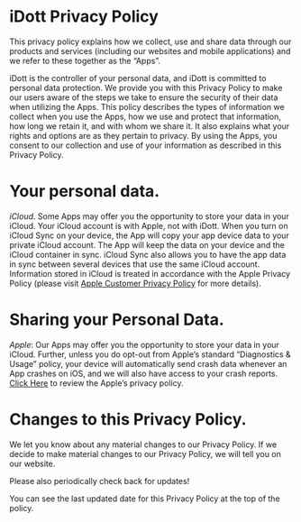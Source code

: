 # iDott Privacy Policy

This privacy policy explains how we collect, use and share data through our products and services (including our websites and mobile applications) and we refer to these together as the “Apps”.

iDott is the controller of your personal data, and iDott is committed to personal data protection. We provide you with this Privacy Policy to make our users aware of the steps we take to ensure the security of their data when utilizing the Apps. This policy describes the types of information we collect when you use the Apps, how we use and protect that information, how long we retain it, and with whom we share it. It also explains what your rights and options are as they pertain to privacy.  By using the Apps, you consent to our collection and use of your information as described in this Privacy Policy.

# Your personal data.

*iCloud*. Some Apps may offer you the opportunity to store your data in your iCloud. Your iCloud account is with Apple, not with iDott. When you turn on iCloud Sync on your device, the App will copy your app device data to your private iCloud account. The App will keep the data on your device and the iCloud container in sync. iCloud Sync also allows you to have the app data in sync between several devices that use the same iCloud account. Information stored in iCloud is treated in accordance with the Apple Privacy Policy (please visit [Apple Customer Privacy Policy](http://www.apple.com/legal/privacy/) for more details).

# Sharing your Personal Data.

*Apple*: Our Apps may offer you the opportunity to store your data in your iCloud. Further, unless you do opt-out from Apple’s standard “Diagnostics & Usage” policy, your device will automatically send crash data whenever an App crashes on iOS, and we will also have access to your crash reports. [Click Here](https://www.apple.com/legal/privacy/) to review the Apple’s privacy policy.

# Changes to this Privacy Policy.
We let you know about any material changes to our Privacy Policy. If we decide to make material changes to our Privacy Policy, we will tell you on our website.

Please also periodically check back for updates!

You can see the last updated date for this Privacy Policy at the top of the policy.
